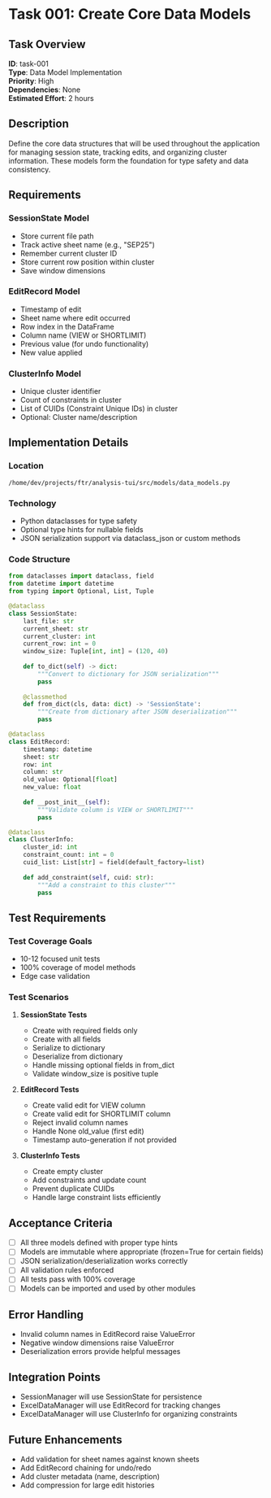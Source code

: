 # Task 001: Create Core Data Models

## Task Overview
**ID**: task-001  
**Type**: Data Model Implementation  
**Priority**: High  
**Dependencies**: None  
**Estimated Effort**: 2 hours  

## Description
Define the core data structures that will be used throughout the application for managing session state, tracking edits, and organizing cluster information. These models form the foundation for type safety and data consistency.

## Requirements

### SessionState Model
- Store current file path
- Track active sheet name (e.g., "SEP25")
- Remember current cluster ID
- Store current row position within cluster
- Save window dimensions

### EditRecord Model  
- Timestamp of edit
- Sheet name where edit occurred
- Row index in the DataFrame
- Column name (VIEW or SHORTLIMIT)
- Previous value (for undo functionality)
- New value applied

### ClusterInfo Model
- Unique cluster identifier
- Count of constraints in cluster
- List of CUIDs (Constraint Unique IDs) in cluster
- Optional: Cluster name/description

## Implementation Details

### Location
`/home/dev/projects/ftr/analysis-tui/src/models/data_models.py`

### Technology
- Python dataclasses for type safety
- Optional type hints for nullable fields
- JSON serialization support via dataclass_json or custom methods

### Code Structure
```python
from dataclasses import dataclass, field
from datetime import datetime
from typing import Optional, List, Tuple

@dataclass
class SessionState:
    last_file: str
    current_sheet: str
    current_cluster: int
    current_row: int = 0
    window_size: Tuple[int, int] = (120, 40)
    
    def to_dict(self) -> dict:
        """Convert to dictionary for JSON serialization"""
        pass
    
    @classmethod
    def from_dict(cls, data: dict) -> 'SessionState':
        """Create from dictionary after JSON deserialization"""
        pass

@dataclass
class EditRecord:
    timestamp: datetime
    sheet: str
    row: int
    column: str
    old_value: Optional[float]
    new_value: float
    
    def __post_init__(self):
        """Validate column is VIEW or SHORTLIMIT"""
        pass

@dataclass  
class ClusterInfo:
    cluster_id: int
    constraint_count: int = 0
    cuid_list: List[str] = field(default_factory=list)
    
    def add_constraint(self, cuid: str):
        """Add a constraint to this cluster"""
        pass
```

## Test Requirements

### Test Coverage Goals
- 10-12 focused unit tests
- 100% coverage of model methods
- Edge case validation

### Test Scenarios
1. **SessionState Tests**
   - Create with required fields only
   - Create with all fields
   - Serialize to dictionary
   - Deserialize from dictionary
   - Handle missing optional fields in from_dict
   - Validate window_size is positive tuple

2. **EditRecord Tests**
   - Create valid edit for VIEW column
   - Create valid edit for SHORTLIMIT column
   - Reject invalid column names
   - Handle None old_value (first edit)
   - Timestamp auto-generation if not provided

3. **ClusterInfo Tests**
   - Create empty cluster
   - Add constraints and update count
   - Prevent duplicate CUIDs
   - Handle large constraint lists efficiently

## Acceptance Criteria
- [ ] All three models defined with proper type hints
- [ ] Models are immutable where appropriate (frozen=True for certain fields)
- [ ] JSON serialization/deserialization works correctly
- [ ] All validation rules enforced
- [ ] All tests pass with 100% coverage
- [ ] Models can be imported and used by other modules

## Error Handling
- Invalid column names in EditRecord raise ValueError
- Negative window dimensions raise ValueError  
- Deserialization errors provide helpful messages

## Integration Points
- SessionManager will use SessionState for persistence
- ExcelDataManager will use EditRecord for tracking changes
- ExcelDataManager will use ClusterInfo for organizing constraints

## Future Enhancements
- Add validation for sheet names against known sheets
- Add EditRecord chaining for undo/redo
- Add cluster metadata (name, description)
- Add compression for large edit histories